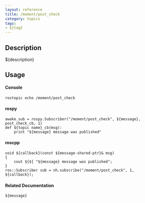 ```yaml
---
layout: reference
title: /moment/post_check
category: topics
tags: 
- ${tag}
---
```


## Description
${description}

## Usage
#### Console
```
rostopic echo /moment/post_check
```

#### rospy
```
awake_sub = rospy.Subscriber("/moment/post_check", ${message}, post_check_cb, 1)
def ${topic name}_cb(msg):
    print "${message} message was published"
```

#### roscpp
```
void ${callback}(const ${message-shared-ptr}& msg)
{
    cout ${${ "${message} message was published";
}
ros::Subscriber sub = nh.subscribe("/moment/post_check", 1, ${callback});
```

#### Related Documentation
``${message}``